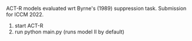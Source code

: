 ACT-R models evaluated wrt Byrne's (1989) suppression task. Submission for ICCM 2022.
1. start ACT-R
2. run python main.py (runs model II by default)
